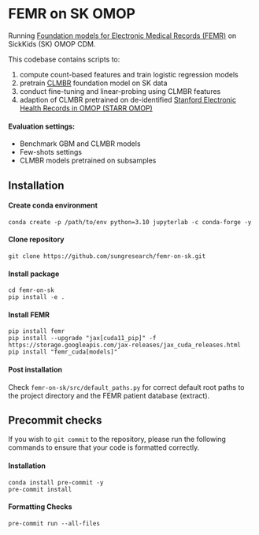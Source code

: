# FEMR on SK OMOP

Running [Foundation models for Electronic Medical Records (FEMR)](https://github.com/som-shahlab/femr) on SickKids (SK) OMOP CDM.

This codebase contains scripts to:
1. compute count-based features and train logistic regression models
2. pretrain [CLMBR](https://www.sciencedirect.com/science/article/pii/S1532046420302653) foundation model on SK data
3. conduct fine-tuning and linear-probing using CLMBR features
4. adaption of CLMBR pretrained on de-identified [Stanford Electronic Health Records in OMOP (STARR OMOP)](https://med.stanford.edu/starr-omop.html)

#### Evaluation settings:
- Benchmark GBM and CLMBR models
- Few-shots settings
- CLMBR models pretrained on subsamples

## Installation

#### Create conda environment
```
conda create -p /path/to/env python=3.10 jupyterlab -c conda-forge -y
```

#### Clone repository
```
git clone https://github.com/sungresearch/femr-on-sk.git
```

#### Install package
```
cd femr-on-sk
pip install -e .
```

#### Install FEMR
```
pip install femr
pip install --upgrade "jax[cuda11_pip]" -f https://storage.googleapis.com/jax-releases/jax_cuda_releases.html
pip install "femr_cuda[models]"
```

#### Post installation

Check `femr-on-sk/src/default_paths.py` for correct default root paths to the project directory and the FEMR patient database (extract).

## Precommit checks

If you wish to `git commit` to the repository, please run the following commands to ensure that your code is formatted correctly.

#### Installation
```
conda install pre-commit -y
pre-commit install
```

#### Formatting Checks
```
pre-commit run --all-files
```
